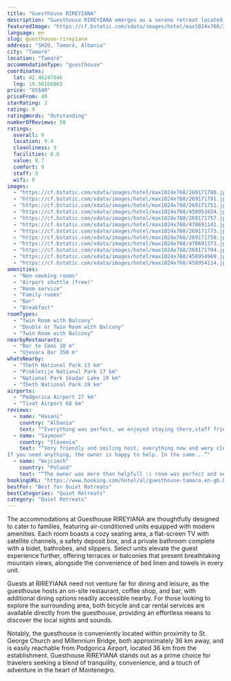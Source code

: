 ```yaml
---
title: "Guesthouse RIREYIANA"
description: "Guesthouse RIREYIANA emerges as a serene retreat located in the picturesque Tamarë, offering a unique blend of comfort and scenic beauty."
featuredImage: "https://cf.bstatic.com/xdata/images/hotel/max1024x768/269171780.jpg?k=52ece257d42cde3ff863d0e6a76992c639c04078934322767835b20ee926ee52&o=&hp=1"
language: en
slug: guesthouse-rireyiana
address: "SH20, Tamarë, Albania"
city: "Tamarë"
location: "Tamarë"
accommodationType: "guesthouse"
coordinates:
  lat: 42.46247046
  lng: 19.56166865
price: "US$40"
priceFrom: 40
starRating: 3
rating: 9
ratingWords: "Outstanding"
numberOfReviews: 50
ratings:
  overall: 9
  location: 9.4
  cleanliness: 9
  facilities: 8.6
  value: 8.7
  comfort: 9
  staff: 9
  wifi: 0
images:
  - "https://cf.bstatic.com/xdata/images/hotel/max1024x768/269171780.jpg?k=52ece257d42cde3ff863d0e6a76992c639c04078934322767835b20ee926ee52&o=&hp=1"
  - "https://cf.bstatic.com/xdata/images/hotel/max1024x768/269171791.jpg?k=38684ce75d04e136b13beeaecbdb4a3ac62b37910c7d15b67c547faf62b759b5&o=&hp=1"
  - "https://cf.bstatic.com/xdata/images/hotel/max1024x768/269171751.jpg?k=cf8639aa9cc99d67de5967ec68d88bbdb57f687c94617a340440cabb7e884037&o=&hp=1"
  - "https://cf.bstatic.com/xdata/images/hotel/max1024x768/458951654.jpg?k=851553b8ee828ba58cc7a8f14e37c126b6da5fd6f140a2b7af108fa7efbf8a4a&o=&hp=1"
  - "https://cf.bstatic.com/xdata/images/hotel/max1024x768/269171757.jpg?k=6539cc491c0fd20ac08aa7c91fd3157eb5ec463a2a47516592f5fdabc3c6054a&o=&hp=1"
  - "https://cf.bstatic.com/xdata/images/hotel/max1024x768/478691141.jpg?k=9f76808037876977937f82397a22250225ec77c74ad810375ef92f980e9b90c0&o=&hp=1"
  - "https://cf.bstatic.com/xdata/images/hotel/max1024x768/269171773.jpg?k=a80b6f5587663147d8caf65c8b6de064028613843ae94135a60d248cad56bbc5&o=&hp=1"
  - "https://cf.bstatic.com/xdata/images/hotel/max1024x768/269171750.jpg?k=211f41eebf165cc2f546e1b1b33277782b3b6b59b956326d7c0ad50ec96af76e&o=&hp=1"
  - "https://cf.bstatic.com/xdata/images/hotel/max1024x768/478691373.jpg?k=273b2cda69c5a4840e8086bdfcfac3f917f94df2e0a88b26e4ee735a5cb4bf25&o=&hp=1"
  - "https://cf.bstatic.com/xdata/images/hotel/max1024x768/269171704.jpg?k=6d96d7a3a4463c7ff8c77619dda85ceba43db3c406d191f018b7ec1acff37b27&o=&hp=1"
  - "https://cf.bstatic.com/xdata/images/hotel/max1024x768/458954969.jpg?k=961d4fefb7d8ad69f86d341a5b58ecf979313b0b35a6f5267ce26e669f816091&o=&hp=1"
  - "https://cf.bstatic.com/xdata/images/hotel/max1024x768/458954114.jpg?k=f0f8ff7445afc6247891bb6beab166ddcdf81101e6c2b21f4a0375cf6771d740&o=&hp=1"
amenities:
  - "Non-smoking rooms"
  - "Airport shuttle (free)"
  - "Room service"
  - "Family rooms"
  - "Bar"
  - "Breakfast"
roomTypes:
  - "Twin Room with Balcony"
  - "Double or Twin Room with Balcony"
  - "Twin Room with Balcony"
nearbyRestaurants:
  - "Bar te Cemi 10 m"
  - "Ujevara Bar 350 m"
whatsNearby:
  - "Theth National Park 13 km"
  - "Prokletije National Park 17 km"
  - "National Park Skadar Lake 19 km"
  - "Theth National Park 19 km"
airports:
  - "Podgorica Airport 27 km"
  - "Tivat Airport 68 km"
reviews:
  - name: "Hasani"
    country: "Albania"
    text: "“Everything was perfect, we enjoyed staying there,staff friendly and helpful. Room was clean and had all necessary. I totally recommend.”"
  - name: "Saymoon"
    country: "Slovenia"
    text: "“Very friendly and smiling host, everything new and wery clean, great location, very big and tasty breakfast. Large comfortable beds, spacious bathroom, air condition, frige
If you need anything, the owner is happy to help. In the same...”"
  - name: "Wojciech"
    country: "Poland"
    text: "“The owner was more than helpfull :) room was perfect and very clean, comfortable beds, very good brekfast. Neighbourhood charming and quiet. Best regards from motorcyclists from Poland :)”"
bookingURL: "https://www.booking.com/hotel/al/guesthouse-tamara.en-gb.html?aid=8035640"
bestFor: "Best for Quiet Retreats"
bestCategories: "Quiet Retreats"
category: "Quiet Retreats"
---
```


The accommodations at Guesthouse RIREYIANA are thoughtfully designed to cater to families, featuring air-conditioned units equipped with modern amenities. Each room boasts a cozy seating area, a flat-screen TV with satellite channels, a safety deposit box, and a private bathroom complete with a bidet, bathrobes, and slippers. Select units elevate the guest experience further, offering terraces or balconies that present breathtaking mountain views, alongside the convenience of bed linen and towels in every unit.

Guests at RIREYIANA need not venture far for dining and leisure, as the guesthouse hosts an on-site restaurant, coffee shop, and bar, with additional dining options readily accessible nearby. For those looking to explore the surrounding area, both bicycle and car rental services are available directly from the guesthouse, providing an effortless means to discover the local sights and sounds.

Notably, the guesthouse is conveniently located within proximity to St. George Church and Millennium Bridge, both approximately 36 km away, and is easily reachable from Podgorica Airport, located 36 km from the establishment. Guesthouse RIREYIANA stands out as a prime choice for travelers seeking a blend of tranquility, convenience, and a touch of adventure in the heart of Montenegro.